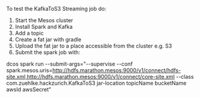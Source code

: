 To test the KafkaToS3 Streaming job do:

1. Start the Mesos cluster
2. Install Spark and Kafka
3. Add a topic
4. Create a fat jar with gradle
5. Upload the fat jar to a place accessible from the cluster e.g. S3
6. Submit the spark job with:


dcos spark run --submit-args="--supervise --conf spark.mesos.uris=http://hdfs.marathon.mesos:9000/v1/connect/hdfs-site.xml,http://hdfs.marathon.mesos:9000/v1/connect/core-site.xml --class com.zuehlke.hackzurich.KafkaToS3 jar-location topicName bucketName awsId awsSecret"

